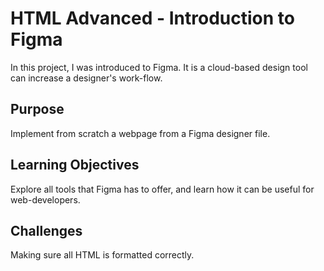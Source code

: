 # HTML Advanced - Introduction to Figma
In this project, I was introduced to Figma. It is a cloud-based design tool can increase a designer's work-flow.
## Purpose
Implement from scratch a webpage from a Figma designer file.
## Learning Objectives
Explore all tools that Figma has to offer, and learn how it can be useful for web-developers.
## Challenges
Making sure all HTML is formatted correctly.